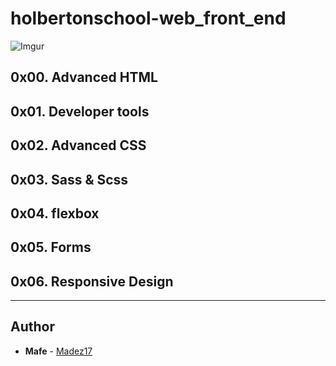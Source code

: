 # holbertonschool-web_front_end

![Imgur](https://i.imgur.com/FWYFpGf.jpg)

## 0x00. Advanced HTML
## 0x01. Developer tools
## 0x02. Advanced CSS
## 0x03. Sass & Scss
## 0x04. flexbox
## 0x05. Forms
## 0x06. Responsive Design

---

## Author
* **Mafe** - [Madez17](https://github.com/Madez17)
